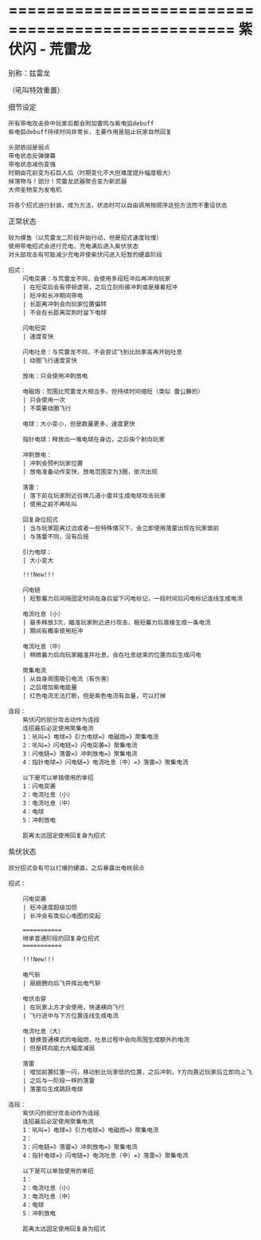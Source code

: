 ==================================================
				  紫伏闪 - 荒雷龙
==================================================

  别称：兹雷龙

（吼叫特效重置）

细节设定
	
	所有带电攻击命中玩家后都会附加雷鸣与紫电弧debuff
	紫电弧debuff持续时间非常长，主要作用是阻止玩家自然回复

	头部依旧是弱点
	带电状态反弹弹幕
	带电状态减伤变强
	时期由花前变为石巨人后（时期变化不大但难度提升幅度极大）
	掉落物与！部分！荒雷龙武器聚合变为新武器
	大师圣物变为发电机

	将各个招式进行封装，成为方法，状态时可以自由调用按顺序这些方法而不重设状态

正常状态

	较为摸鱼（以荒雷龙二阶段开始行动，但是招式速度较慢）
	使用带电招式会进行充电，充电满后进入紫伏状态
	对头部攻击有可能减少充电并使紫伏闪进入短暂的硬直阶段

	招式：
		闪电突袭：与荒雷龙不同，会使用多段短冲后再冲向玩家
		| 在短突后会有停顿虚晃，之后立刻衔接冲刺或是接着短冲
		| 短冲和长冲期间带电
		| 长距离冲刺会向玩家位置偏转
		| 不会在长距离突刺时留下电球

		闪电短突
		| 速度变快
		
		闪电吐息：与荒雷龙不同，不会尝试飞到比玩家高再开始吐息
		| 绕圈飞行速度变快

		放电：只会使用冲刺放电

		电磁炮：范围比荒雷龙大相当多，但持续时间缩短（类似 雷公藤的）
		| 只会使用一次
		| 不需要绕圈飞行

		电球：大小变小，但是数量更多，速度更快

		指针电球：释放出一堆电球在身边，之后挨个射向玩家

		冲刺放电：
		| 冲刺会预判玩家位置
		| 放电准备动作变快，放电范围变为3圈，依次出现

		落雷：
		| 落下前在玩家附近召唤几道小雷并生成电球攻击玩家
		| 使用之前不再吼叫

		回复身位招式
		| 当与玩家距离过远或者一些特殊情况下，会立即使用落雷出现在玩家面前
		| 与落雷不同，没有后摇

		引力电球：
		| 大小变大

		!!!New!!!

		闪电链
		| 短暂蓄力后间隔固定时间在身后留下闪电标记，一段时间后闪电标记连线生成电流

		电流吐息（小）
		| 最多释放3次，瞄准玩家附近进行攻击，极短蓄力后直接生成一条电流
		| 期间有概率使用短冲

		电流吐息（中）
		| 稍微蓄力后向玩家瞄准并吐息，会在吐息结束的位置向后生成闪电

		聚集电流
		| 从自身周围吸引电流（有伤害）
		| 之后增加紫电能量
		| 红色电流无法打断，但是紫色电流有血量，可以打掉

	连段：
		紫伏闪的部分攻击动作为连段
		连招最后必定使用聚集电流
		1：吼叫=》电球=》引力电球=》电磁炮=》聚集电流
		2：吼叫=》闪电链=》闪电突袭=》聚集电流
		3：闪电链=》落雷=》冲刺放电=》聚集电流
		4：指针电球=》闪电链=》电流吐息（中）=》落雷=》聚集电流

		以下是可以单独使用的单招
		1：闪电突袭
		2：电流吐息（小）
		3：电流吐息（中）
		4：电球
		5：冲刺放电

		距离太远固定使用回复身为招式

紫伏状态

	部分招式会有可以打爆的硬直，之后暴露出电核弱点

	招式：

		闪电突袭
		| 短冲速度超级加倍
		| 长冲会有类似心电图的突起

		===========
		继承普通阶段的回复身位招式
		===========

		!!!New!!!

		电气斩
		| 扇翅膀向后飞并挥出电气斩

		电伏击穿
		| 在玩家上方才会使用，快速横向飞行
		| 飞行途中与下方位置连线生成电流

		电流吐息（大）
		| 替换普通模式的电磁炮，吐息过程中会向周围生成额外的电流
		| 但是转向能力大幅度减弱

		落雷
		| 增加前置红雷一闪，移动到比玩家低的位置，之后冲刺，Y方向靠近玩家后立即向上飞
		| 之后与一阶段一样的落雷
		| 落雷后生成跳跃电球

	连段：
		紫伏闪的部分攻击动作为连段
		连招最后必定使用聚集电流
		1：吼叫=》电球=》引力电球=》电磁炮=》聚集电流
		2：
		3：闪电链=》落雷=》冲刺放电=》聚集电流
		4：指针电球=》闪电链=》电流吐息（中）=》落雷=》聚集电流

		以下是可以单独使用的单招
		1：
		2：电流吐息（小）
		3：电流吐息（中）
		4：电球
		5：冲刺放电

		距离太远固定使用回复身为招式
